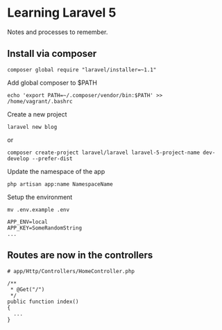 Learning Laravel 5
==================

Notes and processes to remember.

Install via composer
--------------------

    composer global require "laravel/installer=~1.1"

Add global composer to $PATH

    echo 'export PATH=~/.composer/vendor/bin:$PATH' >> /home/vagrant/.bashrc

Create a new project

    laravel new blog

or

    composer create-project laravel/laravel laravel-5-project-name dev-develop --prefer-dist

Update the namespace of the app

    php artisan app:name NamespaceName

Setup the environment

    mv .env.example .env

    APP_ENV=local
    APP_KEY=SomeRandomString
    ...

Routes are now in the controllers
---------------

    # app/Http/Controllers/HomeController.php

    /**
     * @Get("/")
     */
    public function index()
    {
      ...
    }
